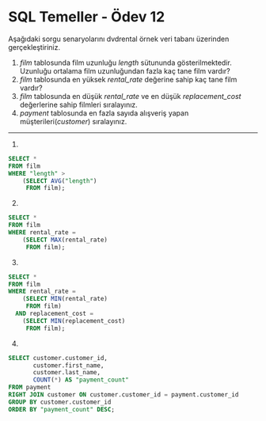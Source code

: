# SQL Temeller - Ödev 12

Aşağıdaki sorgu senaryolarını dvdrental örnek veri tabanı üzerinden gerçekleştiriniz.

1. *film* tablosunda film uzunluğu *length* sütununda gösterilmektedir. Uzunluğu ortalama film uzunluğundan fazla kaç tane film vardır?
2. *film* tablosunda en yüksek *rental_rate* değerine sahip kaç tane film vardır?
3. *film* tablosunda en düşük *rental_rate* ve en düşük *replacement_cost* değerlerine sahip filmleri sıralayınız.
4. *payment* tablosunda en fazla sayıda alışveriş yapan müşterileri(*customer*) sıralayınız.

***

1.

```SQL
SELECT *
FROM film
WHERE "length" >
    (SELECT AVG("length")
     FROM film);
```

2.

```SQL
SELECT *
FROM film
WHERE rental_rate =
    (SELECT MAX(rental_rate)
     FROM film);
```

3.

```SQL
SELECT *
FROM film
WHERE rental_rate =
    (SELECT MIN(rental_rate)
     FROM film)
  AND replacement_cost =
    (SELECT MIN(replacement_cost)
     FROM film);
```

4.

```SQL
SELECT customer.customer_id,
       customer.first_name,
       customer.last_name,
       COUNT(*) AS "payment_count"
FROM payment
RIGHT JOIN customer ON customer.customer_id = payment.customer_id
GROUP BY customer.customer_id
ORDER BY "payment_count" DESC;
```
